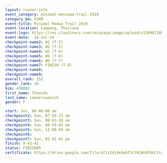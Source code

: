 ```yaml
---
layout: runner-info 
event_category: minimal-meniewa-trail-2019 
category_km: 43KM 
event-title: Minimal Maewa Trail 2019 
event-location: Lampang, Thailand 
event-logo: https://res.cloudinary.com/raceyaya/image/upload/v1569072805/logo/minimal-trail_ktnvsp.jpg 
event-date:  14-Jul-19 
checkpoint-name2: W1 (T-2) 
checkpoint-name3: W2 (T-3) 
checkpoint-name4: W3 (T-4) 
checkpoint-name5: W5 (T-6) 
checkpoint-name6: W6 (T-7) 
checkpoint-name7: FINISH (T-8) 
checkpoint-name8: 
checkpoint-name9: 
overall_rank: 152
gender_rank: 39
bib: 430092
first_name: Thanida
last_name: Lawseriwanich
gender: F

start: Sun, 06-00-00 am
checkpoint2: Sun, 07-20-23 am
checkpoint3: Sun, 08-03-20 am
checkpoint4: Sun, 08-59-43 am
checkpoint5: Sun, 12-08-44 am
checkpoint6: 
checkpoint7: Sun, 02-41-41 pm
finish: 8-41-41
status: FINISHER
certificate: https://drive.google.com/file/d/1zIdj4kUeb7JcYHLBnBfOGCYrg5anPcHh/view?usp=sharing
---
```

